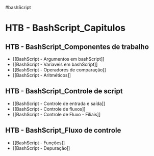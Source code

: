 #bashScript 
# HTB - BashScript_Capitulos

## HTB - BashScript_Componentes de trabalho

- [[BashScript - Argumentos em bashScript]]
- [[BashScript - Variaveis em bashScript]]
- [[BashScript - Operadores de comparação]]
- [[BashScript - Aritméticos]]

## HTB - BashScript_Controle de script

- [[BashScript - Controle de entrada e saída]]
- [[BashScript - Controle de fluxos]]
- [[BashScript - Controle de Fluxo - Filiais]]

## HTB - BashScript_Fluxo de controle

- [[BashScript - Funções]]
- [[BashScript - Depuração]]




























